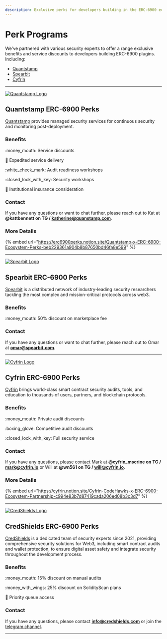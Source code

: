 ```yaml
---
description: Exclusive perks for developers building in the ERC-6900 ecosystem.
---
```


# Perk Programs

We've partnered with various security experts to offer a range exclusive benefits and service discounts to developers building ERC-6900 plugins. Including:

* [Quantstamp](perk-programs.md#quantstamp-erc-6900-perks)
* [Spearbit](perk-programs.md#spearbit-erc-6900-perks)
* [Cyfrin](perk-programs.md#cyfrin-erc-6900-perks)

***

[<picture><source srcset=".gitbook/assets/quantstamp-logo-on-dark.svg" media="(prefers-color-scheme: dark)"><img src="https://files.gitbook.com/v0/b/gitbook-x-prod.appspot.com/o/spaces%2FImI9L0KXrv1O4bMTE21k%2Fuploads%2F1XePOY6U2oUU0N69ucsB%2Fquanstamp-logo-on-light.svg?alt=media&#x26;token=a0d61373-40df-43ae-bbde-affc11507f1c" alt="Quantstamp Logo"></picture>](https://www.quantstamp.com)

## Quantstamp ERC-6900 Perks

[Quantstamp](https://www.quantstamp.com) provides managed security services for continuous security and monitoring post-deployment.

### Benefits

:money\_mouth: Service discounts

:truck: Expedited service delivery

:white\_check\_mark: Audit readiness workshops

:closed\_lock\_with\_key: Security workshops

:school: Institutional insurance consideration

### Contact

If you have any questions or want to chat further, please reach out to Kat at **@kattbennett on TG / katherine@quanstamp.com**.

### More Details

{% embed url="https://erc6900perks.notion.site/Quantstamp-x-ERC-6900-Ecosystem-Perks-beb229361a904b8b87650bd46fa8e599" %}

***

[<picture><source srcset=".gitbook/assets/spearbit_wordmark_brand_white.png" media="(prefers-color-scheme: dark)"><img src="https://files.gitbook.com/v0/b/gitbook-x-prod.appspot.com/o/spaces%2FImI9L0KXrv1O4bMTE21k%2Fuploads%2FtXNwzamtypVzurCkGsRL%2Fspearbit_wordmark_brand_black.png?alt=media&#x26;token=c3285b8e-1cae-4a9a-8b96-b318f86f36b9" alt="Spearbit Logo"></picture>](https://spearbit.com/)

## Spearbit ERC-6900 Perks

[Spearbit](https://spearbit.com/) is a distributed network of industry-leading security researchers tackling the most complex and mission-critical protocols across web3.

### Benefits

:money\_mouth: 50% discount on marketplace fee

### Contact

If you have any questions or want to chat further, please reach out to Omar at **omar@spearbit.com**.



***

[<picture><source srcset=".gitbook/assets/Cyfrin Logo Full - Light (1).png" media="(prefers-color-scheme: dark)"><img src="https://files.gitbook.com/v0/b/gitbook-x-prod.appspot.com/o/spaces%2FImI9L0KXrv1O4bMTE21k%2Fuploads%2FlRbfENdsKe6auEcs5lQT%2FCyfrinLogoFull-Color.png?alt=media&#x26;token=e12a3945-2d85-4281-a6df-9ac85ed842d8" alt="Cyfrin Logo"></picture>](https://www.cyfrin.io/)

## Cyfrin ERC-6900 Perks

[Cyfrin](https://www.cyfrin.io/) brings world-class smart contract security audits, tools, and education to thousands of users, partners, and blockchain protocols.

### Benefits

:money\_mouth: Private audit discounts

:boxing\_glove: Competitive audit discounts

:closed\_lock\_with\_key: Full security service

### Contact

If you have any questions, please contact Mark at **@cyfrin\_mscrine on TG / mark@cyfrin.io** or Will at **@wn561 on TG / will@cyfrin.io**.

### More Details

{% embed url="https://cyfrin.notion.site/Cyfrin-CodeHawks-x-ERC-6900-Ecosystem-Partnership-c994e83b7d87419cada206ed08b3c3d7" %}

***

[<picture><source srcset=".gitbook/assets/credshields-logo.png" media="(prefers-color-scheme: dark)"><img src="https://files.gitbook.com/v0/b/gitbook-x-prod.appspot.com/o/spaces%2FImI9L0KXrv1O4bMTE21k%2Fuploads%2FT7ACyuHpwzYkBiuHygsd%2Fcredshields-logo-black.png?alt=media&#x26;token=b2488c6d-4744-456c-8acf-36acca56d126" alt="CredShields Logo"></picture>](https://credshields.com/)

## CredShields ERC-6900 Perks

[CredShields](https://credshields.com/) is a dedicated team of security experts since 2021, providing comprehensive security solutions for Web3, including smart contract audits and wallet protection, to ensure digital asset safety and integrate security throughout the development process.

### Benefits

:money\_mouth: 15% discount on manual audits

:money\_with\_wings: 25% discount on SolidityScan plans

:tada: Priority queue access

### Contact

If you have any questions, please contact **info@credshields.com** or join the [telegram channel](https://t.me/solidityscan).

***
